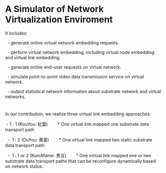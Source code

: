 # A Simulator of Network Virtualization Enviroment


It includes:

   - generate online virtual network embedding requests.

   - perform virtual network embedding, including virtual node embedding and virtual link embedding.  

   - generate online end-user requests on virtual network.

   - simulate point-to-point video data transmission service on virtual network.

   - output statistical network information about substrate network and virtual networks.
 
 #
In our contribution, we realize three virtual link embedding approaches:

   -  1 : 1  (KouYou: 紅葉)
        * One virtual link mapped one substrate data transport path

   -  1 : 2  (OuYou: 黄葉)
        * One virtual link mapped two static substrate data transport path
        
   -  1 : 1 or 2 (KuroMame: 黒豆)
        * One virtual link mapped one or two substrate data transport paths that can be reconfigure dynamically based on network status.

